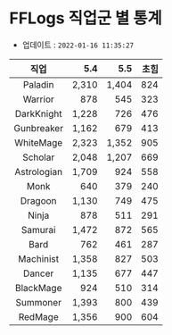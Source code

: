 # FFLogs 직업군 별 통계

- 업데이트 : `2022-01-16 11:35:27`

|직업|5.4|5.5|초힘|
|:-:|-:|-:|-:|
|Paladin|2,310|1,404|824|
|Warrior|878|545|323|
|DarkKnight|1,228|726|476|
|Gunbreaker|1,162|679|413|
|WhiteMage|2,323|1,352|905|
|Scholar|2,048|1,207|669|
|Astrologian|1,709|924|558|
|Monk|640|379|240|
|Dragoon|1,130|749|475|
|Ninja|878|511|291|
|Samurai|1,472|872|565|
|Bard|762|461|287|
|Machinist|1,358|827|503|
|Dancer|1,135|677|447|
|BlackMage|924|510|314|
|Summoner|1,393|800|439|
|RedMage|1,356|900|604|
